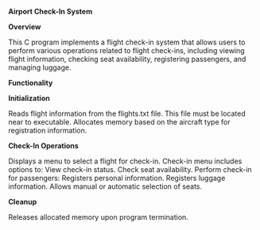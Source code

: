 **Airport Check-In System**

**Overview**

This C program implements a flight check-in system that allows users to perform various operations related to flight check-ins, including viewing flight information, checking seat availability, registering passengers, and managing luggage.

**Functionality**

**Initialization**

Reads flight information from the flights.txt file.
This file must be located near to executable.
Allocates memory based on the aircraft type for registration information.

**Check-In Operations**

Displays a menu to select a flight for check-in.
Check-in menu includes options to:
View check-in status.
Check seat availability.
Perform check-in for passengers:
Registers personal information.
Registers luggage information.
Allows manual or automatic selection of seats.

**Cleanup**

Releases allocated memory upon program termination.
